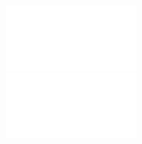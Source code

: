 ![Cw5_-_pomiary_AC_i_PWM_2023](/Notatki/Semestr%202/Miernictwo%20w%20informatyce%20i%20telekomunikacji%202/Labolatoria/Labolatoria%205/Cw5_-_pomiary_AC_i_PWM_2023.pdf)
![lab_ 5](/Notatki/Semestr%202/Miernictwo%20w%20informatyce%20i%20telekomunikacji%202/Labolatoria/Labolatoria%205/lab_%205.pdf)